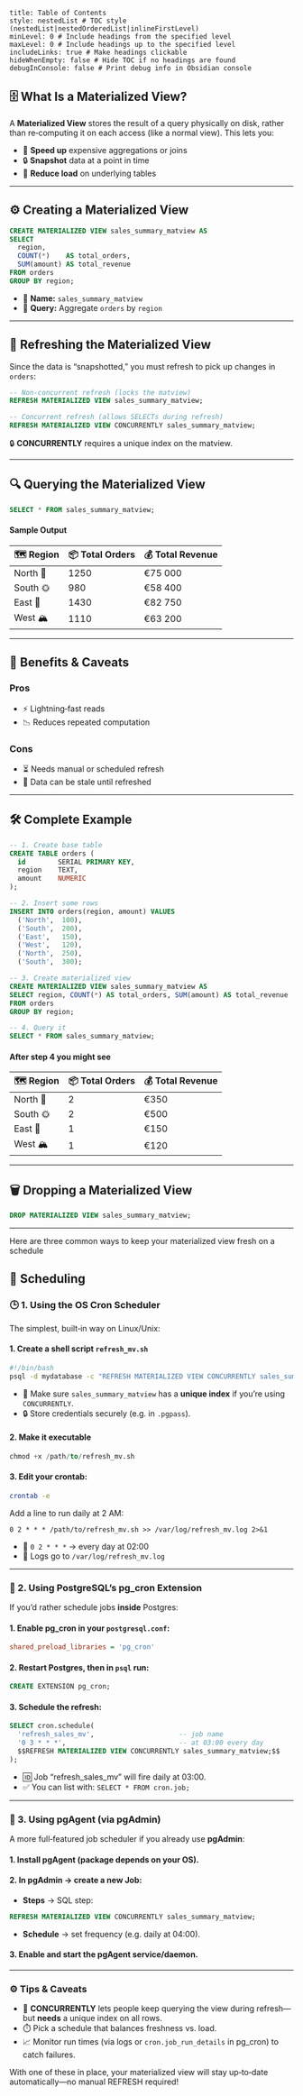 ```table-of-contents
title: Table of Contents
style: nestedList # TOC style (nestedList|nestedOrderedList|inlineFirstLevel)
minLevel: 0 # Include headings from the specified level
maxLevel: 0 # Include headings up to the specified level
includeLinks: true # Make headings clickable
hideWhenEmpty: false # Hide TOC if no headings are found
debugInConsole: false # Print debug info in Obsidian console
```
## 🗄️ What Is a Materialized View?

A **Materialized View** stores the result of a query physically on disk, rather than re‑computing it on each access (like a normal view). This lets you:

- 🚀 **Speed up** expensive aggregations or joins
- 🔒 **Snapshot** data at a point in time
- 💾 **Reduce load** on underlying tables
---
## ⚙️ Creating a Materialized View

```sql
CREATE MATERIALIZED VIEW sales_summary_matview AS
SELECT
  region,
  COUNT(*)    AS total_orders,
  SUM(amount) AS total_revenue
FROM orders
GROUP BY region;
```
- 📌 **Name:** `sales_summary_matview`
- 📌 **Query:** Aggregate `orders` by `region`
---
## 🔄 Refreshing the Materialized View

Since the data is “snapshotted,” you must refresh to pick up changes in `orders`:
```sql
-- Non-concurrent refresh (locks the matview)
REFRESH MATERIALIZED VIEW sales_summary_matview;

-- Concurrent refresh (allows SELECTs during refresh)
REFRESH MATERIALIZED VIEW CONCURRENTLY sales_summary_matview;
```
🔒 **CONCURRENTLY** requires a unique index on the matview.

---
## 🔍 Querying the Materialized View
```sql
SELECT * FROM sales_summary_matview;
```
#### Sample Output

| 🗺️ Region | 📦 Total Orders | 💰 Total Revenue |
| ---------- | --------------- | ---------------- |
| North 🧭   | 1250            | €75 000          |
| South 🌞   | 980             | €58 400          |
| East 🗼    | 1430            | €82 750          |
| West 🏔️   | 1110            | €63 200          |

---
## 🚀 Benefits & Caveats

### Pros
- ⚡ Lightning‑fast reads
- 📉 Reduces repeated computation
### Cons
- ⏳ Needs manual or scheduled refresh
- 🔄 Data can be stale until refreshed
---
## 🛠️ Complete Example

```sql
-- 1. Create base table
CREATE TABLE orders (
  id        SERIAL PRIMARY KEY,
  region    TEXT,
  amount    NUMERIC
);

-- 2. Insert some rows
INSERT INTO orders(region, amount) VALUES
  ('North',  100),
  ('South',  200),
  ('East',   150),
  ('West',   120),
  ('North',  250),
  ('South',  300);

-- 3. Create materialized view
CREATE MATERIALIZED VIEW sales_summary_matview AS
SELECT region, COUNT(*) AS total_orders, SUM(amount) AS total_revenue
FROM orders
GROUP BY region;

-- 4. Query it
SELECT * FROM sales_summary_matview;
```
#### After step 4 you might see

|🗺️ Region|📦 Total Orders|💰 Total Revenue|
|---|---|---|
|North 🧭|2|€350|
|South 🌞|2|€500|
|East 🗼|1|€150|
|West 🏔️|1|€120|

---
## 🗑️ Dropping a Materialized View

```sql
DROP MATERIALIZED VIEW sales_summary_matview;
```
---
Here are three common ways to keep your materialized view fresh on a schedule

## 📅 Scheduling
### 🕒 1. Using the OS Cron Scheduler

The simplest, built‑in way on Linux/Unix:
#### 1. Create a shell script `refresh_mv.sh`
```bash
#!/bin/bash
psql -d mydatabase -c "REFRESH MATERIALIZED VIEW CONCURRENTLY sales_summary_matview;"
```
- 🔑 Make sure `sales_summary_matview` has a **unique index** if you’re using `CONCURRENTLY`.
- 🔒 Store credentials securely (e.g. in `.pgpass`).
#### 2. Make it executable

```sql
chmod +x /path/to/refresh_mv.sh
```
#### 3. Edit your crontab:

```bash
crontab -e
```
Add a line to run daily at 2 AM:
```config
0 2 * * * /path/to/refresh_mv.sh >> /var/log/refresh_mv.log 2>&1
```
- 📅 `0 2 * * *` → every day at 02:00
- 📜 Logs go to `/var/log/refresh_mv.log`
---
### 📅 2. Using PostgreSQL’s pg_cron Extension

If you’d rather schedule jobs **inside** Postgres:
#### 1. **Enable pg_cron** in your `postgresql.conf`:
```ini
shared_preload_libraries = 'pg_cron'
```
#### 2. **Restart** Postgres, then in `psql` run:
```sql
CREATE EXTENSION pg_cron;
```
#### 3. Schedule the refresh:
```sql
SELECT cron.schedule(
  'refresh_sales_mv',                     -- job name
  '0 3 * * *',                            -- at 03:00 every day
  $$REFRESH MATERIALIZED VIEW CONCURRENTLY sales_summary_matview;$$
);
```
- 🆔 Job “refresh_sales_mv” will fire daily at 03:00.
- ✅ You can list with: `SELECT * FROM cron.job;`

---

### 🐘 3. Using pgAgent (via pgAdmin)

A more full‑featured job scheduler if you already use **pgAdmin**:

#### 1. **Install pgAgent** (package depends on your OS).
#### 2. **In pgAdmin** → create a new **Job**:
- **Steps** → SQL step:
```sql
REFRESH MATERIALIZED VIEW CONCURRENTLY sales_summary_matview;
```
 
 - **Schedule** → set frequency (e.g. daily at 04:00).
#### 3. **Enable** and **start** the pgAgent service/daemon.

---
### ⚙️ Tips & Caveats

- 🔄 **CONCURRENTLY** lets people keep querying the view during refresh—but **needs** a unique index on all rows.
- ⏱️ Pick a schedule that balances freshness vs. load.
- 📈 Monitor run times (via logs or `cron.job_run_details` in pg_cron) to catch failures.
    
With one of these in place, your materialized view will stay up‑to‑date automatically—no manual REFRESH required!